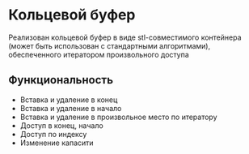 # Кольцевой буфер
Реализован к​ольцевой буфер в виде stl-совместимого контейнера (может быть использован с стандартными
алгоритмами), обеспеченного итератором произвольного доступа

## Функциональность
- Вставка и удаление в конец
- Вставка и удаление в начало
- Вставка и удаление в произвольное место по итератору
- Доступ в конец, начало
- Доступ по индексу
- Изменение капасити

